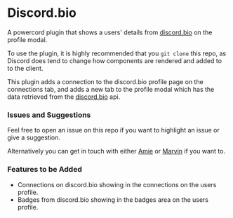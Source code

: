 # Discord.bio

A powercord plugin that shows a users' details from [discord.bio](https://discord.bio) on the profile modal.

To use the plugin, it is highly recommended that you `git clone` this repo, as Discord does tend to change how components are rendered and added to to the client.

This plugin adds a connection to the discord.bio profile page on the connections tab, and adds a new tab to the profile modal which has the data retrieved from the [discord.bio](https://discord.bio) api.

### Issues and Suggestions

Feel free to open an issue on this repo if you want to highlight an issue or give a suggestion.

Alternatively you can get in touch with either [Amie](https://dsc.bio/amie) or [Marvin](https://dsc.bio/marvin) if you want to.

### Features to be Added

 - Connections on discord.bio showing in the connections on the users profile.
 - Badges from discord.bio showing in the badges area on the users profile.
